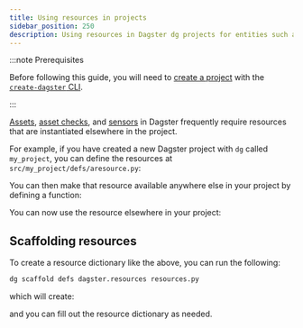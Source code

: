 ```yaml
---
title: Using resources in projects
sidebar_position: 250
description: Using resources in Dagster dg projects for entities such as assets, asset checks, and sensors.
---
```


:::note Prerequisites

Before following this guide, you will need to [create a project](/guides/build/projects/creating-a-new-project) with the [`create-dagster` CLI](/api/clis/create-dagster).

:::

[Assets](/guides/build/assets), [asset checks](/guides/test/asset-checks), and [sensors](/guides/automate/sensors) in Dagster frequently require resources that are instantiated elsewhere in the project.

For example, if you have created a new Dagster project with `dg` called `my_project`, you can define the resources at `src/my_project/defs/aresource.py`:

<CodeExample path="docs_snippets/docs_snippets/guides/dg/using-resources/2-resources-at-defs-root.py" title="src/my_project/defs/aresource.py" />

You can then make that resource available anywhere else in your project by defining a <PyObject section="definitions" module="dagster" object="Definitions" decorator /> function:

<CodeExample path="docs_snippets/docs_snippets/guides/dg/using-resources/3-resource-defs-at-project-root.py" title="src/my_project/defs/resources.py" />

You can now use the resource elsewhere in your project:

<CodeExample path="docs_snippets/docs_snippets/guides/dg/using-resources/1-asset-one.py" title="src/my_project/defs/assets.py" />

## Scaffolding resources

To create a resource dictionary like the above, you can run the following:

```bash
dg scaffold defs dagster.resources resources.py
```

which will create:

<CodeExample path="docs_snippets/docs_snippets/guides/dg/using-resources/4-scaffolded-resource-defs.py" title="src/<project_name>/defs/resources.py" />

and you can fill out the resource dictionary as needed.
